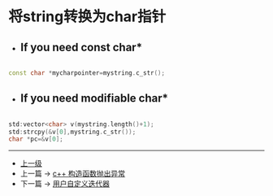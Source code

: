 # 将string转换为char指针
* ## If you need const char*

```cpp

const char *mycharpointer=mystring.c_str();

```

* ## If you need modifiable char*

```cpp

std:vector<char> v(mystring.length()+1);
std:strcpy(&v[0],mystring.c_str());
char *pc=&v[0];

```


---
- [上一级](README.md)
- 上一篇 -> [c++ 构造函数抛出异常](constructorThrowException.md)
- 下一篇 -> [用户自定义迭代器](createOwnIterator.md)
